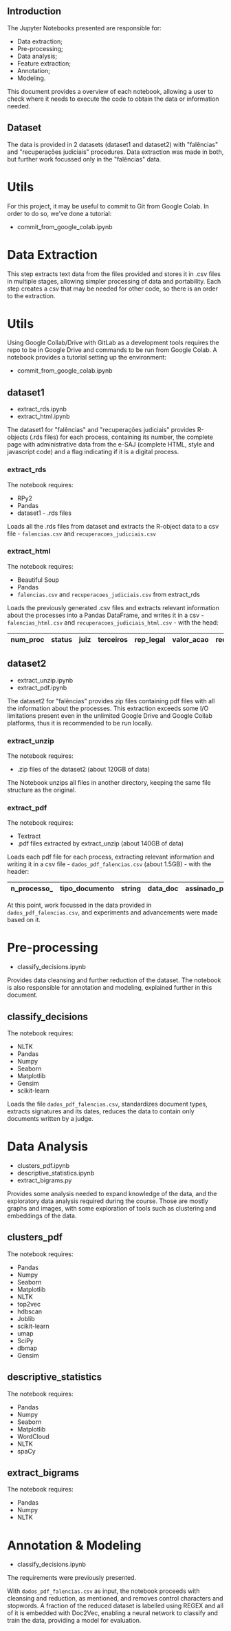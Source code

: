 ## Introduction

The Jupyter Notebooks presented are responsible for:
- Data extraction;
- Pre-processing;
- Data analysis;
- Feature extraction;
- Annotation;
- Modeling.

This document provides a overview of each notebook, allowing a user to check where it needs to execute the code to obtain the data or information needed.

## Dataset

The data is provided in 2 datasets (dataset1 and dataset2) with "falências" and "recuperações judiciais" procedures. Data extraction was made in both, but further work focussed only in the "falências" data.

# Utils 

For this project, it may be useful to commit to Git from Google Colab. In order to do so, we've done a tutorial: 

- commit_from_google_colab.ipynb

# Data Extraction

This step extracts text data from the files provided and stores it in .csv files in multiple stages, allowing simpler processing of data and portability. Each step creates a csv that may be needed for other code, so there is an order to the extraction.

# Utils

Using Google Collab/Drive with GitLab as a development tools requires the repo to be in Google Drive and commands to be run from Google Colab. A notebook provides a tutorial setting up the environment:

- commit_from_google_colab.ipynb

## dataset1

- extract_rds.ipynb
- extract_html.ipynb

The dataset1 for "falências" and "recuperações judiciais" provides R-objects (.rds files) for each process, containing its number, the complete page with administrative data from the e-SAJ (complete HTML, style and javascript code) and a flag indicating if it is a digital process.

### extract_rds

The notebook requires:
- RPy2
- Pandas
- dataset1 - .rds files

Loads all the .rds files from dataset and extracts the R-object data to a csv file - ``falencias.csv`` and ``recuperacoes_judiciais.csv``

### extract_html

The notebook requires:
- Beautiful Soup
- Pandas
- ``falencias.csv`` and ``recuperacoes_judiciais.csv`` from extract_rds

Loads the previously generated .csv files and extracts relevant information about the processes into a Pandas DataFrame, and writes it in a csv - ``falencias_html.csv`` and ``recuperacoes_judiciais_html.csv`` - with the head:

| num_proc | status | juiz | terceiros | rep_legal | valor_acao | reqte | adv_reqte | reqdo | adv_reqdo |
| -------- | ------ | ---- | --------- | --------- | ---------- | ----- | --------- | ----- | --------- |

## dataset2

- extract_unzip.ipynb
- extract_pdf.ipynb

The dataset2 for "falências" provides zip files containing pdf files with all the information about the processes. This extraction exceeds some I/O limitations present even in the unlimited Google Drive and Google Collab platforms, thus it is recommended to be run locally.

### extract_unzip

The notebook requires:
- .zip files of the dataset2 (about 120GB of data)

The Notebook unzips all files in another directory, keeping the same file structure as the original.

### extract_pdf

The notebook requires:
- Textract
- .pdf files extracted by extract_unzip (about 140GB of data)

Loads each pdf file for each process, extracting relevant information and writing it in a csv file - ``dados_pdf_falencias.csv`` (about 1.5GB) - with the header:

| n_processo_ | tipo_documento | string | data_doc | assinado_por | n_folha_inicio | n_folha_fim |
| ----------- | -------------- | ------ | -------- | ------------ | -------------- | ----------- |

At this point, work focussed in the data provided in ``dados_pdf_falencias.csv``, and experiments and advancements were made based on it.

# Pre-processing

- classify_decisions.ipynb

Provides data cleansing and further reduction of the dataset. The notebook is also responsible for annotation and modeling, explained further in this document.

## classify_decisions

The notebook requires:
- NLTK
- Pandas
- Numpy
- Seaborn
- Matplotlib
- Gensim
- scikit-learn

Loads the file ``dados_pdf_falencias.csv``, standardizes document types, extracts signatures and its dates, reduces the data to contain only documents written by a judge.
# Data Analysis

- clusters_pdf.ipynb
- descriptive_statistics.ipynb
- extract_bigrams.py

Provides some analysis needed to expand knowledge of the data, and the exploratory data analysis required during the course. Those are mostly graphs and images, with some exploration of tools such as clustering and embeddings of the data.

## clusters_pdf

The notebook requires:
- Pandas
- Numpy
- Seaborn
- Matplotlib
- NLTK
- top2vec
- hdbscan
- Joblib
- scikit-learn
- umap
- SciPy
- dbmap
- Gensim

## descriptive_statistics

The notebook requires:
- Pandas
- Numpy
- Seaborn
- Matplotlib
- WordCloud
- NLTK
- spaCy

## extract_bigrams

The notebook requires:
- Pandas
- Numpy
- NLTK
# Annotation & Modeling

- classify_decisions.ipynb 

The requirements were previously presented.

With ``dados_pdf_falencias.csv`` as input, the notebook proceeds with cleansing and reduction, as mentioned, and removes control characters and stopwords. A fraction of the reduced dataset is labelled using REGEX and all of it is embedded with Doc2Vec, enabling a neural network to classify and train the data, providing a model for evaluation.

